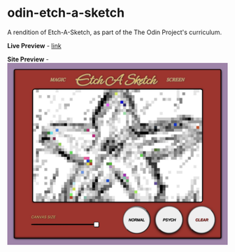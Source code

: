 # odin-etch-a-sketch

A rendition of Etch-A-Sketch, as part of the The Odin Project's curriculum.

**Live Preview** - [link](https://melowoof.github.io/odin-etch-a-sketch/)

**Site Preview** - ![Site Preview](image-1.png)